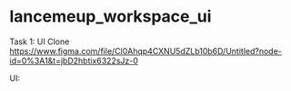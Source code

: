 # lancemeup_workspace_ui

Task 1: UI Clone
https://www.figma.com/file/Cl0Ahqp4CXNU5dZLb10b6D/Untitled?node-id=0%3A1&t=jbD2hbtix6322sJz-0

UI:
